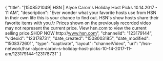 {
    "title": "[1508521049] HSN | Alyce Caron's Holiday Host Picks 10.14.2017 - 11 AM",
    "description": "Ever wonder what your favorite hosts use from HSN in their own life this is your chance to find out. HSN's show hosts share their favorite items with you.\r Prices shown on the previously recorded video may not represent the current price.  View hsn.com to view the current selling price.SHOP NOW http:\/\/www.hsn.com",
    "channelid": "123179144",
    "videoid": "123178731",
    "date_created": "1508003185",
    "date_modified": "1508372601",
    "type": "captivate",
    "layout": "channelVideo",
    "url": "\/hsn-network\/hsn-alyce-caron-s-holiday-host-picks-10-14-2017-11-am\/123179144-123178731"
}